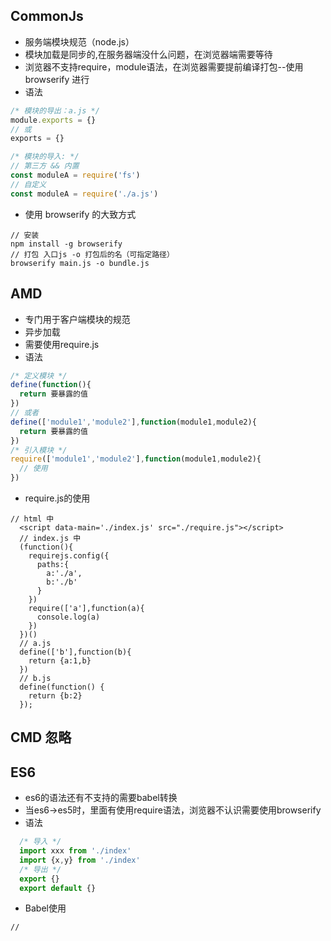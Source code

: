 ## CommonJs
- 服务端模块规范（node.js）
- 模块加载是同步的,在服务器端没什么问题，在浏览器端需要等待
- 浏览器不支持require，module语法，在浏览器需要提前编译打包--使用 browserify 进行
- 语法
```javascript
/* 模块的导出：a.js */
module.exports = {}
// 或
exports = {}

/* 模块的导入: */
// 第三方 && 内置
const moduleA = require('fs')
// 自定义
const moduleA = require('./a.js')
```
- 使用 browserify 的大致方式
```
// 安装
npm install -g browserify
// 打包 入口js -o 打包后的名（可指定路径）
browserify main.js -o bundle.js
```

## AMD
- 专门用于客户端模块的规范
- 异步加载
- 需要使用require.js
- 语法
```javascript
/* 定义模块 */
define(function(){
  return 要暴露的值
})
// 或者
define(['module1','module2'],function(module1,module2){
  return 要暴露的值
})
/* 引入模块 */
require(['module1','module2'],function(module1,module2){
  // 使用
})
```
- require.js的使用
```
// html 中
  <script data-main='./index.js' src="./require.js"></script>
  // index.js 中
  (function(){
    requirejs.config({
      paths:{
        a:'./a',
        b:'./b'
      }
    })
    require(['a'],function(a){
      console.log(a)
    })
  })()
  // a.js
  define(['b'],function(b){
    return {a:1,b}
  })
  // b.js
  define(function() {
    return {b:2}
  });
```
## CMD 忽略
## ES6
- es6的语法还有不支持的需要babel转换
- 当es6->es5时，里面有使用require语法，浏览器不认识需要使用browserify
- 语法
```javascript
  /* 导入 */
  import xxx from './index'
  import {x,y} from './index'
  /* 导出 */
  export {}
  export default {}
```
- Babel使用
```
// 
```


